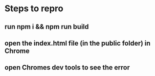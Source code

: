 # Steps to repro
## run npm i && npm run build 
## open the index.html file (in the public folder) in Chrome
## open Chromes dev tools to see the error